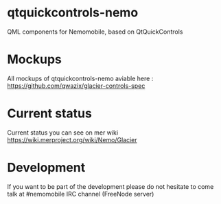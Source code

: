 qtquickcontrols-nemo
====================
QML components for Nemomobile, based on QtQuickControls
# Mockups
All mockups of qtquickcontrols-nemo aviable here : https://github.com/qwazix/glacier-controls-spec
# Current status
Current status you can see on mer wiki https://wiki.merproject.org/wiki/Nemo/Glacier
# Development
If you want to be part of the development please do not hesitate
to come talk at #nemomobile IRC channel (FreeNode server)
